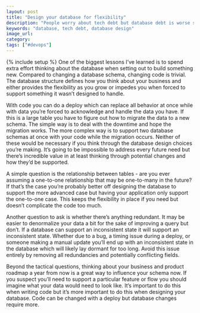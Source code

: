 ```yaml
---
layout: post
title: "Design your database for flexibility"
description: "People worry about tech debt but database debt is worse since it's so hard to change and tweak. Spend the extra time desiging a flexibile database schema."
keywords: "database, tech debt, database design"
image_url:
category:
tags: ["#devops"]
---
```

{% include setup %}
One of the biggest lessons I’ve learned is to spend extra effort thinking about the database when setting out to build something new. Compared to changing a database schema, changing code is trivial. The database structure defines how you think about your business and either provides the flexibility as you grow or impedes you when forced to support something it wasn’t designed to handle.

With code you can do a deploy which can replace all behavior at once while with data you’re forced to acknowledge and handle the data you have. If this is a large table you have to figure out how to migrate the data to a new schema. The simple way is to deal with the downtime and hope the migration works. The more complex way is to support two database schemas at once with your code while the migration occurs. Neither of these would be necessary if you think through the database design choices you’re making. It’s going to be impossible to address every future need but there’s incredible value in at least thinking through potential changes and how they’d be supported.

A simple question is the relationship between tables - are you ever assuming a one-to-one relationship that may be one-to-many in the future? If that’s the case you’re probably better off designing the database to support the more advanced case but having your application only support the one-to-one case. This keeps the flexibility in place if you need but doesn’t complicate the code too much.

Another question to ask is whether there’s anything redundant. It may be easier to denormalize your data a bit for the sake of improving a query but don’t. If a database can support an inconsistent state it will support an inconsistent state. Whether due to a bug, a timing issue during a deploy, or someone making a manual update you’ll end up with an inconsistent state in the database which will likely lay dormant for too long. Avoid this issue entirely by removing all redundancies and potentially conflicting fields.

Beyond the tactical questions, thinking about your business and product roadmap a year from now is a great way to influence your schema now. If you suspect you’ll need to support a particular feature or flow you should imagine what your data would need to look like. It’s important to do this when writing code but it’s more important to do this when designing your database. Code can be changed with a deploy but database changes require more.
